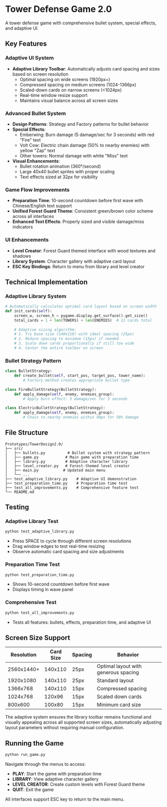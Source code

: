 # Tower Defense Game 2.0

A tower defense game with comprehensive bullet system, special effects, and adaptive UI.

## Key Features

### Adaptive UI System
- **Adaptive Library Toolbar**: Automatically adjusts card spacing and sizes based on screen resolution
  - Optimal spacing on wide screens (1920px+)
  - Compressed spacing on medium screens (1024-1366px)
  - Scaled-down cards on narrow screens (<1024px)
  - Real-time window resize support
  - Maintains visual balance across all screen sizes

### Advanced Bullet System
- **Design Patterns**: Strategy and Factory patterns for bullet behavior
- **Special Effects**: 
  - Emberwing: Burn damage (5 damage/sec for 3 seconds) with red "Fire" text
  - Volt Cow: Electric chain damage (50% to nearby enemies) with yellow "Zap" text
  - Other towers: Normal damage with white "Miss" text
- **Visual Enhancements**: 
  - Bullet rotation animation (360°/second)
  - Large 40x40 bullet sprites with proper scaling
  - Text effects sized at 32px for visibility

### Game Flow Improvements
- **Preparation Time**: 10-second countdown before first wave with Chinese/English text support
- **Unified Forest Guard Theme**: Consistent green/brown color scheme across all interfaces
- **Enhanced Text Effects**: Properly sized and visible damage/miss indicators

### UI Enhancements
- **Level Creator**: Forest Guard themed interface with wood textures and shadows
- **Library System**: Character gallery with adaptive card layout
- **ESC Key Bindings**: Return to menu from library and level creator

## Technical Implementation

### Adaptive Library System
```python
# Automatically calculates optimal card layout based on screen width
def init_cards(self):
    screen_w, screen_h = pygame.display.get_surface().get_size()
    total_cards = 1 + len(TOWERS) + len(ENEMIES)  # 11 cards total
    
    # Adaptive sizing algorithm:
    # 1. Try base size (140x110) with ideal spacing (25px)
    # 2. Reduce spacing to minimum (15px) if needed
    # 3. Scale down cards proportionally if still too wide
    # 4. Center the entire toolbar on screen
```

### Bullet Strategy Pattern
```python
class BulletStrategy:
    def create_bullet(self, start_pos, target_pos, tower_name):
        # Factory method creates appropriate bullet type
        
class FireBulletStrategy(BulletStrategy):
    def apply_damage(self, enemy, enemies_group):
        # Apply burn effect: 5 damage/sec for 3 seconds
        
class ElectricBulletStrategy(BulletStrategy):
    def apply_damage(self, enemy, enemies_group):
        # Chain to nearby enemies within 40px for 50% damage
```

## File Structure

```
Prototypes/TowerDesign2.0/
├── src/
│   ├── bullets.py          # Bullet system with strategy pattern
│   ├── game.py            # Main game with preparation time
│   ├── library.py         # Adaptive character library
│   ├── level_creator.py   # Forest-themed level creator
│   ├── main.py           # Updated main menu
│   └── ...
├── test_adaptive_library.py    # Adaptive UI demonstration
├── test_preparation_time.py    # Preparation time test
├── test_all_improvements.py    # Comprehensive feature test
└── README.md
```

## Testing

### Adaptive Library Test
```bash
python test_adaptive_library.py
```
- Press SPACE to cycle through different screen resolutions
- Drag window edges to test real-time resizing
- Observe automatic card spacing and size adjustments

### Preparation Time Test
```bash
python test_preparation_time.py
```
- Shows 10-second countdown before first wave
- Displays timing in wave panel

### Comprehensive Test
```bash
python test_all_improvements.py
```
- Tests all features: bullets, effects, preparation time, and adaptive UI

## Screen Size Support

| Resolution | Card Size | Spacing | Behavior |
|------------|-----------|---------|-----------|
| 2560x1440+ | 140x110 | 25px | Optimal layout with generous spacing |
| 1920x1080 | 140x110 | 25px | Standard layout |
| 1366x768 | 140x110 | 15px | Compressed spacing |
| 1024x768 | 120x96 | 15px | Scaled down cards |
| 800x600 | 100x80 | 15px | Minimum card size |

The adaptive system ensures the library toolbar remains functional and visually appealing across all supported screen sizes, automatically adjusting layout parameters without requiring manual configuration.

## Running the Game

```bash
python run_game.py
```

Navigate through the menus to access:
- **PLAY**: Start the game with preparation time
- **LIBRARY**: View adaptive character gallery
- **LEVEL CREATOR**: Create custom levels with Forest Guard theme
- **QUIT**: Exit the game

All interfaces support ESC key to return to the main menu. 